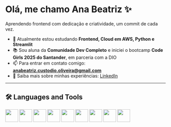# Olá, me chamo Ana Beatriz ✨  

Aprendendo frontend com dedicação e criatividade, um commit de cada vez.  

- 🌱 Atualmente estou estudando **Frontend, Cloud em AWS, Python e Streamlit**  
- 📚 Sou aluna da **Comunidade Dev Completo** e iniciei o bootcamp **Code Girls 2025 do Santander**, em parceria com a DIO  
- 📫 Para entrar em contato comigo: **anabeatriz.custodio.oliveira@gmail.com**  
- 🔗 Saiba mais sobre minhas experiências: [LinkedIn](https://www.linkedin.com/in/anabeatriz-custodio/)  

---

## 🛠️ Languages and Tools  

<p align="left">  
  <img src="https://cdn.jsdelivr.net/gh/devicons/devicon/icons/html5/html5-original.svg" width="40" height="40"/>  
  <img src="https://cdn.jsdelivr.net/gh/devicons/devicon/icons/css3/css3-original.svg" width="40" height="40"/>  
  <img src="https://cdn.jsdelivr.net/gh/devicons/devicon/icons/javascript/javascript-original.svg" width="40" height="40"/>  
  <img src="https://cdn.jsdelivr.net/gh/devicons/devicon/icons/python/python-original.svg" width="40" height="40"/>  
  <img src="https://cdn.jsdelivr.net/gh/devicons/devicon/icons/figma/figma-original.svg" width="40" height="40"/>  
  <img src="https://cdn.jsdelivr.net/gh/devicons/devicon/icons/git/git-original.svg" width="40" height="40"/>  
  <img src="https://cdn.jsdelivr.net/gh/devicons/devicon/icons/github/github-original.svg" width="40" height="40"/>  
  <img src="https://cdn.jsdelivr.net/gh/devicons/devicon/icons/wordpress/wordpress-plain.svg" width="40" height="40"/>  
  <img src="https://cdn.jsdelivr.net/gh/devicons/devicon/icons/streamlit/streamlit-original.svg" width="40" height="40"/>
</p>
